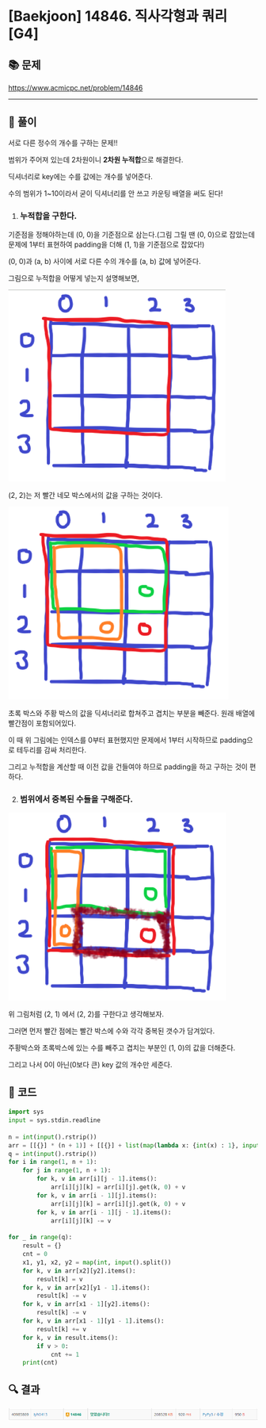 # [Baekjoon] 14846. 직사각형과 쿼리 [G4]

## 📚 문제

https://www.acmicpc.net/problem/14846

---

## 📖 풀이

서로 다른 정수의 개수를 구하는 문제!!

범위가 주어져 있는데 2차원이니 **2차원 누적합**으로 해결한다.

딕셔너리로 key에는 수를 값에는 개수를 넣어준다.

수의 범위가 1~10이라서 굳이 딕셔너리를 안 쓰고 카운팅 배열을 써도 된다!

1. ### 누적합을 구한다.

기준점을 정해야하는데 (0, 0)을 기준점으로 삼는다.(그림 그릴 땐 (0, 0)으로 잡았는데 문제에 1부터 표현하여 padding을 더해 (1, 1)을 기준점으로 잡았다!)

(0, 0)과 (a, b) 사이에 서로 다른 수의 개수를 (a, b) 값에 넣어준다.

그림으로 누적합을 어떻게 넣는지 설명해보면,

![image-20220325184943842](README.assets/image-20220325184943842.png)

(2, 2)는 저 빨간 네모 박스에서의 값을 구하는 것이다.

![image-20220325185254006](README.assets/image-20220325185254006.png)

초록 박스와 주황 박스의 값을 딕셔너리로 합쳐주고 겹치는 부분을 빼준다. 원래 배열에 빨간점이 포함되어있다.

이 때 위 그림에는 인덱스를 0부터 표현했지만 문제에서 1부터 시작하므로 padding으로 테두리를 감싸 처리한다.

그리고 누적합을 계산할 때 이전 값을 건들여야 하므로 padding을 하고 구하는 것이 편하다.



2. ### 범위에서 중복된 수들을 구해준다.

![image-20220325191254105](README.assets/image-20220325191254105.png)

위 그림처럼 (2, 1) 에서 (2, 2)를 구한다고 생각해보자.

그러면 먼저 빨간 점에는 빨간 박스에 수와 각각 중복된 갯수가 담겨있다.

주황박스와 초록박스에 있는 수를 빼주고 겹치는 부분인 (1, 0)의 값을 더해준다.

그리고 나서 0이 아닌(0보다 큰) key 값의 개수만 세준다.

## 📒 코드

```python
import sys
input = sys.stdin.readline

n = int(input().rstrip())
arr = [[{}] * (n + 1)] + [[{}] + list(map(lambda x: {int(x) : 1}, input().split())) for _ in range(n)]
q = int(input().rstrip())
for i in range(1, n + 1):
    for j in range(1, n + 1):
        for k, v in arr[i][j - 1].items():
            arr[i][j][k] = arr[i][j].get(k, 0) + v
        for k, v in arr[i - 1][j].items():
            arr[i][j][k] = arr[i][j].get(k, 0) + v
        for k, v in arr[i - 1][j - 1].items():
            arr[i][j][k] -= v

for _ in range(q):
    result = {}
    cnt = 0
    x1, y1, x2, y2 = map(int, input().split())
    for k, v in arr[x2][y2].items():
        result[k] = v
    for k, v in arr[x2][y1 - 1].items():
        result[k] -= v
    for k, v in arr[x1 - 1][y2].items():
        result[k] -= v
    for k, v in arr[x1 - 1][y1 - 1].items():
        result[k] += v
    for k, v in result.items():
        if v > 0:
            cnt += 1
    print(cnt)
```

## 🔍 결과

![image-20220325194557384](README.assets/image-20220325194557384.png)